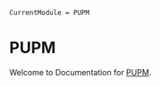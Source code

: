 ```@meta
CurrentModule = PUPM
```

# PUPM

Welcome to
Documentation for [PUPM](https://github.com/Aminofa70/PUPM.jl).




